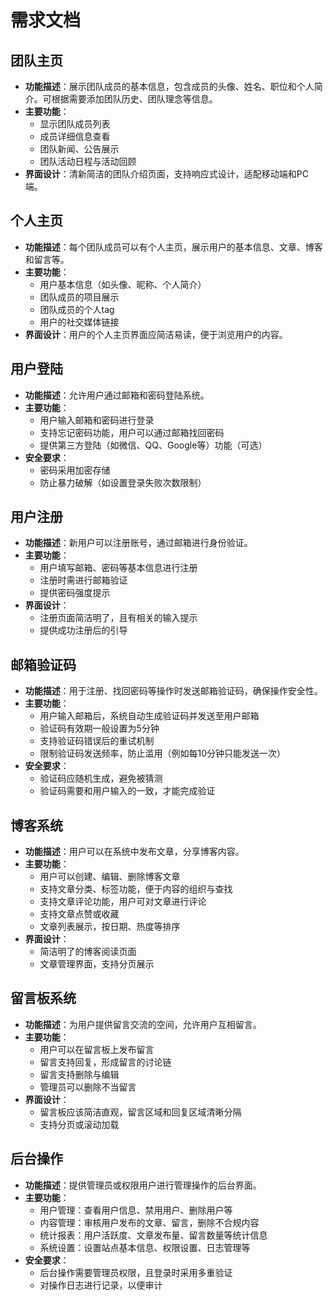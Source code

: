 # 需求文档

## 团队主页

- **功能描述**：展示团队成员的基本信息，包含成员的头像、姓名、职位和个人简介。可根据需要添加团队历史、团队理念等信息。
- **主要功能**：
  - 显示团队成员列表
  - 成员详细信息查看
  - 团队新闻、公告展示
  - 团队活动日程与活动回顾
- **界面设计**：清新简洁的团队介绍页面，支持响应式设计，适配移动端和PC端。

## 个人主页

- **功能描述**：每个团队成员可以有个人主页，展示用户的基本信息、文章、博客和留言等。
- **主要功能**：
  - 用户基本信息（如头像、昵称、个人简介）
  - 团队成员的项目展示
  - 团队成员的个人tag
  - 用户的社交媒体链接
- **界面设计**：用户的个人主页界面应简洁易读，便于浏览用户的内容。

## 用户登陆

- **功能描述**：允许用户通过邮箱和密码登陆系统。
- **主要功能**：
  - 用户输入邮箱和密码进行登录
  - 支持忘记密码功能，用户可以通过邮箱找回密码
  - 提供第三方登陆（如微信、QQ、Google等）功能（可选）
- **安全要求**：
  - 密码采用加密存储
  - 防止暴力破解（如设置登录失败次数限制）
  
## 用户注册

- **功能描述**：新用户可以注册账号，通过邮箱进行身份验证。
- **主要功能**：
  - 用户填写邮箱、密码等基本信息进行注册
  - 注册时需进行邮箱验证
  - 提供密码强度提示
- **界面设计**：
  - 注册页面简洁明了，且有相关的输入提示
  - 提供成功注册后的引导

## 邮箱验证码

- **功能描述**：用于注册、找回密码等操作时发送邮箱验证码，确保操作安全性。
- **主要功能**：
  - 用户输入邮箱后，系统自动生成验证码并发送至用户邮箱
  - 验证码有效期一般设置为5分钟
  - 支持验证码错误后的重试机制
  - 限制验证码发送频率，防止滥用（例如每10分钟只能发送一次）
- **安全要求**：
  - 验证码应随机生成，避免被猜测
  - 验证码需要和用户输入的一致，才能完成验证

## 博客系统

- **功能描述**：用户可以在系统中发布文章，分享博客内容。
- **主要功能**：
  - 用户可以创建、编辑、删除博客文章
  - 支持文章分类、标签功能，便于内容的组织与查找
  - 支持文章评论功能，用户可对文章进行评论
  - 支持文章点赞或收藏
  - 文章列表展示，按日期、热度等排序
- **界面设计**：
  - 简洁明了的博客阅读页面
  - 文章管理界面，支持分页展示

## 留言板系统

- **功能描述**：为用户提供留言交流的空间，允许用户互相留言。
- **主要功能**：
  - 用户可以在留言板上发布留言
  - 留言支持回复，形成留言的讨论链
  - 留言支持删除与编辑
  - 管理员可以删除不当留言
- **界面设计**：
  - 留言板应该简洁直观，留言区域和回复区域清晰分隔
  - 支持分页或滚动加载

## 后台操作

- **功能描述**：提供管理员或权限用户进行管理操作的后台界面。
- **主要功能**：
  - 用户管理：查看用户信息、禁用用户、删除用户等
  - 内容管理：审核用户发布的文章、留言，删除不合规内容
  - 统计报表：用户活跃度、文章发布量、留言数量等统计信息
  - 系统设置：设置站点基本信息、权限设置、日志管理等
- **安全要求**：
  - 后台操作需要管理员权限，且登录时采用多重验证
  - 对操作日志进行记录，以便审计

